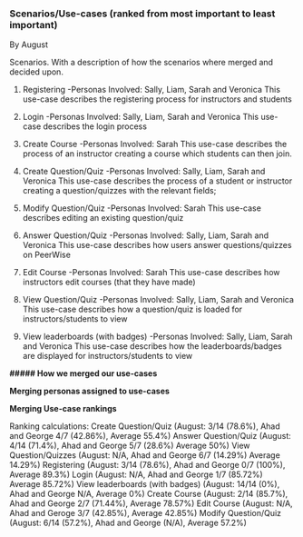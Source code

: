 ### Scenarios/Use-cases (ranked from most important to least important)
By August

Scenarios. With a description of how the scenarios where merged and decided upon.

1. Registering
-Personas Involved: Sally, Liam, Sarah and Veronica
This use-case describes the registering process for instructors and students

2. Login
-Personas Involved: Sally, Liam, Sarah and Veronica
This use-case describes the login process

3. Create Course
-Personas Involved: Sarah
This use-case describes the process of an instructor creating a course which students can then join.

4. Create Question/Quiz
-Personas Involved: Sally, Liam, Sarah and Veronica
This use-case describes the process of a student or instructor creating a question/quizzes with the relevant fields;

5. Modify Question/Quiz
-Personas Involved: Sarah
This use-case describes editing an existing question/quiz

6. Answer Question/Quiz
-Personas Involved: Sally, Liam, Sarah and Veronica
This use-case describes how users answer questions/quizzes on PeerWise

7. Edit Course
-Personas Involved: Sarah
This use-case describes how instructors edit courses (that they have made)

8. View Question/Quiz
-Personas Involved: Sally, Liam, Sarah and Veronica
This use-case describes how a question/quiz is loaded for instructors/students to view

9. View leaderboards (with badges)
-Personas Involved: Sally, Liam, Sarah and Veronica
This use-case describes how the leaderboards/badges are displayed for instructors/students to view

**##### How we merged our use-cases**

**Merging personas assigned to use-cases**


**Merging Use-case rankings**




Ranking calculations:
Create Question/Quiz (August: 3/14 (78.6%), Ahad and George 4/7 (42.86%), Average 55.4%)
Answer Question/Quiz (August: 4/14 (71.4%), Ahad and George 5/7 (28.6%) Average 50%)
View Question/Quizzes (August: N/A, Ahad and George 6/7 (14.29%) Average 14.29%)
Registering (August: 3/14 (78.6%), Ahad and George 0/7 (100%), Average 89.3%)
Login (August: N/A, Ahad and George 1/7 (85.72%) Average 85.72%)
View leaderboards (with badges) (August: 14/14 (0%), Ahad and George N/A, Average 0%)
Create Course (August: 2/14 (85.7%), Ahad and George 2/7 (71.44%), Average 78.57%)
Edit Course (August: N/A, Ahad and Geroge 3/7 (42.85%), Average 42.85%)
Modify Question/Quiz (August: 6/14 (57.2%), Ahad and George (N/A), Average 57.2%)